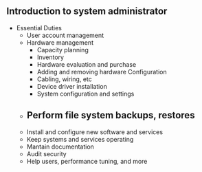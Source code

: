## Introduction to system administrator

- Essential Duties
    - User account management
    - Hardware management
        - Capacity planning
        - Inventory
        - Hardware evaluation and purchase
        - Adding and removing hardware Configuration
        - Cabling, wiring, etc
        - Device driver installation
        - System configuration and settings
    - Perform file system backups, restores
        - 
    - Install and configure new software and services
    - Keep systems and services operating
    - Mantain documentation
    - Audit security
    - Help users, performance tuning, and more